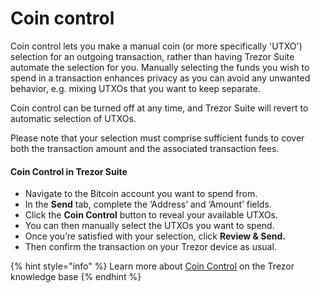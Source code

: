 # Coin control

Coin control lets you make a manual coin (or more specifically 'UTXO') selection for an outgoing transaction, rather than having Trezor Suite automate the selection for you. Manually selecting the funds you wish to spend in a transaction enhances privacy as you can avoid any unwanted behavior, e.g. mixing UTXOs that you want to keep separate.

Coin control can be turned off at any time, and Trezor Suite will revert to automatic selection of UTXOs.

Please note that your selection must comprise sufficient funds to cover both the transaction amount and the associated transaction fees.

#### **Coin Control in Trezor Suite**

* Navigate to the Bitcoin account you want to spend from.
* In the **Send** tab, complete the ‘Address’ and ‘Amount’ fields.
* Click the **Coin Control** button to reveal your available UTXOs.
* You can then manually select the UTXOs you want to spend.
* Once you’re satisfied with your selection, click **Review & Send.**
* Then confirm the transaction on your Trezor device as usual.

{% hint style="info" %}
Learn more about [Coin Control](https://trezor.io/learn/a/coin-control-in-trezor-suite) on the Trezor knowledge base
{% endhint %}
